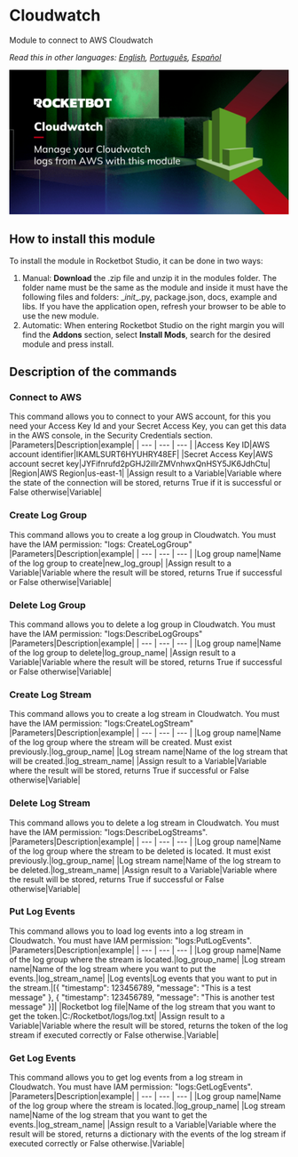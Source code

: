 # Cloudwatch
  
Module to connect to AWS Cloudwatch  

*Read this in other languages: [English](Manual_Cloudwatch.md), [Português](Manual_Cloudwatch.pr.md), [Español](Manual_Cloudwatch.es.md)*
  
![banner](imgs/Banner_Cloudwatch.jpg)
## How to install this module
  
To install the module in Rocketbot Studio, it can be done in two ways:
1. Manual: __Download__ the .zip file and unzip it in the modules folder. The folder name must be the same as the module and inside it must have the following files and folders: \__init__.py, package.json, docs, example and libs. If you have the application open, refresh your browser to be able to use the new module.
2. Automatic: When entering Rocketbot Studio on the right margin you will find the **Addons** section, select **Install Mods**, search for the desired module and press install.  


## Description of the commands

### Connect to AWS
  
This command allows you to connect to your AWS account, for this you need your Access Key Id and your Secret Access Key, you can get this data in the AWS console, in the Security Credentials section.
|Parameters|Description|example|
| --- | --- | --- |
|Access Key ID|AWS account identifier|IKAMLSURT6HYUHRY48EF|
|Secret Access Key|AWS account secret key|JYFifnrufd2pGHJ2illrZMVnhwxQnHSY5JK6JdhCtu|
|Region|AWS Region|us-east-1|
|Assign result to a Variable|Variable where the state of the connection will be stored, returns True if it is successful or False otherwise|Variable|

### Create Log Group
  
This command allows you to create a log group in Cloudwatch. You must have the IAM permission: "logs: CreateLogGroup"
|Parameters|Description|example|
| --- | --- | --- |
|Log group name|Name of the log group to create|new_log_group|
|Assign result to a Variable|Variable where the result will be stored, returns True if successful or False otherwise|Variable|

### Delete Log Group
  
This command allows you to delete a log group in Cloudwatch. You must have the IAM permission: "logs:DescribeLogGroups"
|Parameters|Description|example|
| --- | --- | --- |
|Log group name|Name of the log group to delete|log_group_name|
|Assign result to a Variable|Variable where the result will be stored, returns True if successful or False otherwise|Variable|

### Create Log Stream
  
This command allows you to create a log stream in Cloudwatch. You must have the IAM permission: "logs:CreateLogStream"
|Parameters|Description|example|
| --- | --- | --- |
|Log group name|Name of the log group where the stream will be created. Must exist previously.|log_group_name|
|Log stream name|Name of the log stream that will be created.|log_stream_name|
|Assign result to a Variable|Variable where the result will be stored, returns True if successful or False otherwise|Variable|

### Delete Log Stream
  
This command allows you to delete a log stream in Cloudwatch. You must have the IAM permission: "logs:DescribeLogStreams".
|Parameters|Description|example|
| --- | --- | --- |
|Log group name|Name of the log group where the stream to be deleted is located. It must exist previously.|log_group_name|
|Log stream name|Name of the log stream to be deleted.|log_stream_name|
|Assign result to a Variable|Variable where the result will be stored, returns True if successful or False otherwise|Variable|

### Put Log Events
  
This command allows you to load log events into a log stream in Cloudwatch. You must have IAM permission: "logs:PutLogEvents".
|Parameters|Description|example|
| --- | --- | --- |
|Log group name|Name of the log group where the stream is located.|log_group_name|
|Log stream name|Name of the log stream where you want to put the events.|log_stream_name|
|Log events|Log events that you want to put in the stream.|[{
  "timestamp": 123456789,
  "message": "This is a test message"
}, {
  "timestamp": 123456789,
  "message": "This is another test message"
}]|
|Rocketbot log file|Name of the log stream that you want to get the token.|C:/Rocketbot/logs/log.txt|
|Assign result to a Variable|Variable where the result will be stored, returns the token of the log stream if executed correctly or False otherwise.|Variable|

### Get Log Events
  
This command allows you to get log events from a log stream in Cloudwatch. You must have IAM permission: "logs:GetLogEvents".
|Parameters|Description|example|
| --- | --- | --- |
|Log group name|Name of the log group where the stream is located.|log_group_name|
|Log stream name|Name of the log stream that you want to get the events.|log_stream_name|
|Assign result to a Variable|Variable where the result will be stored, returns a dictionary with the events of the log stream if executed correctly or False otherwise.|Variable|
